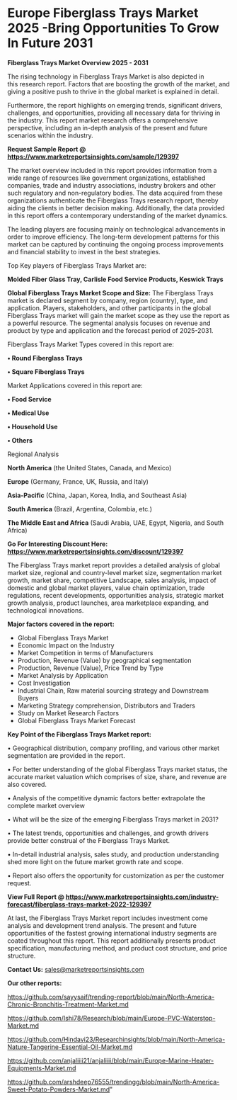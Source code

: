  # Europe Fiberglass Trays Market 2025 -Bring Opportunities To Grow In Future 2031

<Strong> Fiberglass Trays Market Overview 2025 - 2031</strong>

The rising technology in Fiberglass Trays Market is also depicted in this research report. Factors that are boosting the growth of the market, and giving a positive push to thrive in the global market is explained in detail.

Furthermore, the report highlights on emerging trends, significant drivers, challenges, and opportunities, providing all necessary data for thriving in the industry. This report market research offers a comprehensive perspective, including an in-depth analysis of the present and future scenarios within the industry.

<strong>Request Sample Report @ <a href=https://www.marketreportsinsights.com/sample/129397>https://www.marketreportsinsights.com/sample/129397</a></strong>

The market overview included in this report provides information from a wide range of resources like government organizations, established companies, trade and industry associations, industry brokers and other such regulatory and non-regulatory bodies. The data acquired from these organizations authenticate the Fiberglass Trays research report, thereby aiding the clients in better decision making. Additionally, the data provided in this report offers a contemporary understanding of the market dynamics.

The leading players are focusing mainly on technological advancements in order to improve efficiency. The long-term development patterns for this market can be captured by continuing the ongoing process improvements and financial stability to invest in the best strategies.

Top Key players of Fiberglass Trays Market are:

<strong>Molded Fiber Glass Tray, Carlisle Food Service Products, Keswick Trays</strong>

<strong><b>Global Fiberglass Trays Market Scope and Size:</b></strong>
The Fiberglass Trays market is declared segment by company, region (country), type, and application. Players, stakeholders, and other participants in the global Fiberglass Trays market will gain the market scope as they use the report as a powerful resource. The segmental analysis focuses on revenue and product by type and application and the forecast period of 2025-2031.

Fiberglass Trays Market Types covered in this report are:

<strong>• Round Fiberglass Trays

• Square Fiberglass Trays</strong>

Market Applications covered in this report are:

<strong>• Food Service

• Medical Use

• Household Use

• Others</strong> 

Regional Analysis

<strong>North America</strong> (the United States, Canada, and Mexico)

<strong>Europe</strong> (Germany, France, UK, Russia, and Italy)

<strong>Asia-Pacific</strong> (China, Japan, Korea, India, and Southeast Asia)

<strong>South America</strong> (Brazil, Argentina, Colombia, etc.)

<strong>The Middle East and Africa</strong> (Saudi Arabia, UAE, Egypt, Nigeria, and South Africa)

<strong>Go For Interesting Discount Here: <a href=https://www.marketreportsinsights.com/discount/129397>https://www.marketreportsinsights.com/discount/129397</a></strong>

The Fiberglass Trays market report provides a detailed analysis of global market size, regional and country-level market size, segmentation market growth, market share, competitive Landscape, sales analysis, impact of domestic and global market players, value chain optimization, trade regulations, recent developments, opportunities analysis, strategic market growth analysis, product launches, area marketplace expanding, and technological innovations.

<strong><b>Major factors covered in the report:</b></strong>
<ul>
  <li>Global Fiberglass Trays Market </li>
  <li>Economic Impact on the Industry</li>
  <li>Market Competition in terms of Manufacturers</li>
  <li>Production, Revenue (Value) by geographical segmentation</li>
  <li>Production, Revenue (Value), Price Trend by Type</li>
  <li>Market Analysis by Application</li>
  <li>Cost Investigation</li>
  <li>Industrial Chain, Raw material sourcing strategy and Downstream Buyers</li>
  <li>Marketing Strategy comprehension, Distributors and Traders</li>
  <li>Study on Market Research Factors</li>
  <li>Global Fiberglass Trays Market Forecast</li>
</ul>

<strong><b>Key Point of the Fiberglass Trays Market report:</b></strong>

• Geographical distribution, company profiling, and various other market segmentation are provided in the report.

• For better understanding of the global Fiberglass Trays market status, the accurate market valuation which comprises of size, share, and revenue are also covered.

• Analysis of the competitive dynamic factors better extrapolate the complete market overview

• What will be the size of the emerging Fiberglass Trays market in 2031?

• The latest trends, opportunities and challenges, and growth drivers provide better construal of the Fiberglass Trays Market.

• In-detail industrial analysis, sales study, and production understanding shed more light on the future market growth rate and scope.

• Report also offers the opportunity for customization as per the customer request.

<strong><b>View Full Report @ <a href=https://www.marketreportsinsights.com/industry-forecast/fiberglass-trays-market-2022-129397>https://www.marketreportsinsights.com/industry-forecast/fiberglass-trays-market-2022-129397</a></b></strong>


At last, the Fiberglass Trays Market report includes investment come analysis and development trend analysis. The present and future opportunities of the fastest growing international industry segments are coated throughout this report. This report additionally presents product specification, manufacturing method, and product cost structure, and price structure.

<strong>Contact Us:</strong>
sales@marketreportsinsights.com

<strong>Our other reports:</strong>

<a href=https://github.com/sayysaif/trending-report/blob/main/North-America-Chronic-Bronchitis-Treatment-Market.md>https://github.com/sayysaif/trending-report/blob/main/North-America-Chronic-Bronchitis-Treatment-Market.md</a>

<a href=https://github.com/Ishi78/Research/blob/main/Europe-PVC-Waterstop-Market.md>https://github.com/Ishi78/Research/blob/main/Europe-PVC-Waterstop-Market.md</a>

<a href=https://github.com/Hindavi23/Researchinsights/blob/main/North-America-Nature-Tangerine-Essential-Oil-Market.md>https://github.com/Hindavi23/Researchinsights/blob/main/North-America-Nature-Tangerine-Essential-Oil-Market.md</a>

<a href=https://github.com/anjaliiii21/anjaliiii/blob/main/Europe-Marine-Heater-Equipments-Market.md>https://github.com/anjaliiii21/anjaliiii/blob/main/Europe-Marine-Heater-Equipments-Market.md</a>

<a href=https://github.com/arshdeep76555/trendingg/blob/main/North-America-Sweet-Potato-Powders-Market.md>https://github.com/arshdeep76555/trendingg/blob/main/North-America-Sweet-Potato-Powders-Market.md</a>"
